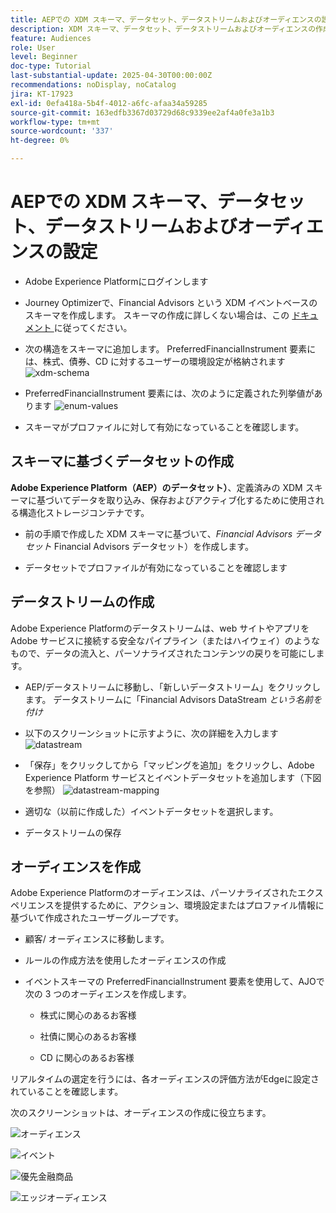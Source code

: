 ```yaml
---
title: AEPでの XDM スキーマ、データセット、データストリームおよびオーディエンスの設定
description: XDM スキーマ、データセット、データストリームおよびオーディエンスの作成
feature: Audiences
role: User
level: Beginner
doc-type: Tutorial
last-substantial-update: 2025-04-30T00:00:00Z
recommendations: noDisplay, noCatalog
jira: KT-17923
exl-id: 0efa418a-5b4f-4012-a6fc-afaa34a59285
source-git-commit: 163edfb3367d03729d68c9339ee2af4a0fe3a1b3
workflow-type: tm+mt
source-wordcount: '337'
ht-degree: 0%

---
```


# AEPでの XDM スキーマ、データセット、データストリームおよびオーディエンスの設定

* Adobe Experience Platformにログインします

* Journey Optimizerで、Financial Advisors という XDM イベントベースのスキーマを作成します。 スキーマの作成に詳しくない場合は、この [ ドキュメント ](https://experienceleague.adobe.com/en/docs/experience-platform/xdm/tutorials/create-schema-ui) に従ってください。

* 次の構造をスキーマに追加します。 PreferredFinancialInstrument 要素には、株式、債券、CD に対するユーザーの環境設定が格納されます
  ![xdm-schema](assets/xdm-schema.png)

* PreferredFinancialInstrument 要素には、次のように定義された列挙値があります
  ![enum-values](assets/enum-values.png)

* スキーマがプロファイルに対して有効になっていることを確認します。

## スキーマに基づくデータセットの作成

**Adobe Experience Platform（AEP）のデータセット）**、定義済みの XDM スキーマに基づいてデータを取り込み、保存およびアクティブ化するために使用される構造化ストレージコンテナです。

* 前の手順で作成した XDM スキーマに基づいて、_Financial Advisors データセット_ Financial Advisors データセット）を作成します。

* データセットでプロファイルが有効になっていることを確認します

## データストリームの作成

Adobe Experience Platformのデータストリームは、web サイトやアプリをAdobe サービスに接続する安全なパイプライン（またはハイウェイ）のようなもので、データの流入と、パーソナライズされたコンテンツの戻りを可能にします。

* AEP/データストリームに移動し、「新しいデータストリーム」をクリックします。 データストリームに「Financial Advisors DataStream _という名前を付け_

* 以下のスクリーンショットに示すように、次の詳細を入力します
  ![datastream](assets/datastream.png)
* 「保存」をクリックしてから「マッピングを追加」をクリックし、Adobe Experience Platform サービスとイベントデータセットを追加します（下図を参照）
  ![datastream-mapping](assets/datastream-service.png)

* 適切な（以前に作成した）イベントデータセットを選択します。

* データストリームの保存

## オーディエンスを作成

Adobe Experience Platformのオーディエンスは、パーソナライズされたエクスペリエンスを提供するために、アクション、環境設定またはプロファイル情報に基づいて作成されたユーザーグループです。

* 顧客/ オーディエンスに移動します。
* ルールの作成方法を使用したオーディエンスの作成

* イベントスキーマの PreferredFinancialInstrument 要素を使用して、AJOで次の 3 つのオーディエンスを作成します。

   * 株式に関心のあるお客様

   * 社債に関心のあるお客様

   * CD に関心のあるお客様

リアルタイムの選定を行うには、各オーディエンスの評価方法がEdgeに設定されていることを確認します。

次のスクリーンショットは、オーディエンスの作成に役立ちます。

![ オーディエンス ](assets/rule-based-audience.png)

![ イベント ](assets/event-attribute.png)


![ 優先金融商品 ](assets/stock-customers.png)

![ エッジオーディエンス ](assets/audience-edge.png)
